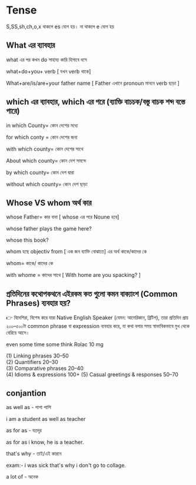 # Tense

S,SS,sh,ch,o,x থাকলে es যোগ হয়।
না থাকলে e যোগ হয়


## What এর ব্যাবহার

what এর পর কখন do সাহায্য কারি হিসাবে বসে

what+do+you+ verb [ যখন verb থাকে]

What+are/is/are+your father name [ Father এখানে pronoun মাননে verb ছাড়া ]

## which এর ব্যাবহার,  which এর পরে (ব্যাক্তি বাচচক/বস্তু বাচক শব্দ বস্তে পারে)

in which County= কোন দেশের মধ্যে

for which conty = কোন দেশের জন্য

with which county= কোন দেশের সাথে

About which county= কোন দেশ সমন্দে

by which county= কোন দেশ দ্বারা

without which county= কোন দেশ ছাড়া


## Whose VS whom অর্থ কার

whose Father= কার বাবা [ whose এর পরে Noune হবে]

whose father plays the game here?

whose this book?

whom হছে objectiv from [ এক জন ব্যাক্তি বোঝাতে] এর অর্থ কাকে/কাদের কে

whom= কাকে/ কাদের কে

with whome = কাদের সাথে [ With home are you spacking? ]



## প্রতিদিনের কথোপকথনে এইরকম কত গুলো কমন বাক্যাংশ (Common Phrases) ব্যবহার হয়?

👉 বিদেশিরা, বিশেষ করে যারা Native English Speaker (যেমন: আমেরিকান, ব্রিটিশ), তারা প্রতিদিন প্রায় ২০০–৫০০টা common phrase বা expression ব্যবহার করে, যা কথা বলার সময় স্বাভাবিকভাবে মুখ থেকে বেরিয়ে আসে।


 even
some time
some think
Rolac 10 mg

(1) Linking phrases	30–50	
(2) Quantifiers	20–30	
(3) Comparative phrases	20–40	
(4) Idioms & expressions	100+
(5) Casual greetings & responses	50–70	

## conjantion

as well as - পাশা পাশি

i am a student as well as  teacher


as for as - যতদূর

as for as i know,  he is a teacher.


that's why - তাই/এই কারনে

exam:- i was sick that's why i don't go to collage.


a lot of - অনেক
